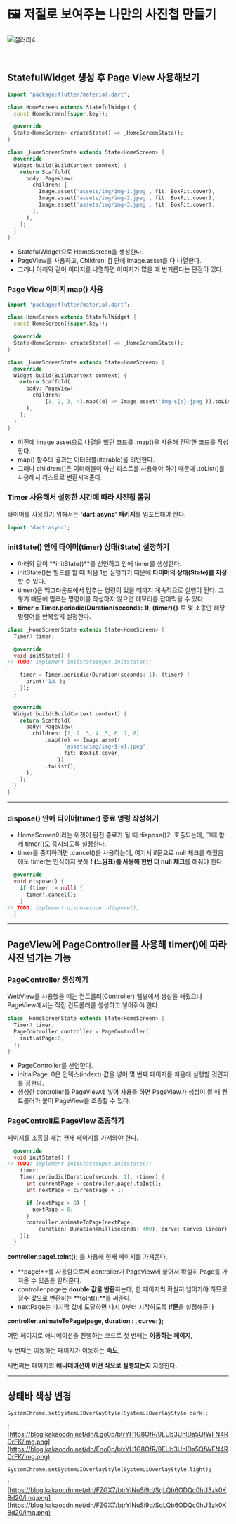 #  🖼 저절로 보여주는 나만의 사진첩 만들기

![갤러리4](https://user-images.githubusercontent.com/85959639/217782016-6479ad8f-a50c-40f0-a36e-f84119f3c67a.gif)


</br>


## ****StatefulWidget 생성 후 Page View 사용해보기****

```dart
import 'package:flutter/material.dart';

class HomeScreen extends StatefulWidget {
  const HomeScreen({super.key});

  @override
  State<HomeScreen> createState() => _HomeScreenState();
}

class _HomeScreenState extends State<HomeScreen> {
  @override
  Widget build(BuildContext context) {
    return Scaffold(
      body: PageView(
        children: [
          Image.asset('assets/img/img-1.jpeg', fit: BoxFit.cover),
          Image.asset('assets/img/img-2.jpeg', fit: BoxFit.cover),
          Image.asset('assets/img/img-3.jpeg', fit: BoxFit.cover),
        ],
      ),
    );
  }
}
```

- StatefulWidget으로 HomeScreen을 생성한다.
- PageView를 사용하고, Children: [] 안에 Image.asset를 다 나열한다.
- 그러나 아래와 같이 이미지를 나열하면 이미지가 많을 때 번거롭다는 단점이 있다.

### **Page View 이미지 map() 사용**

```dart
import 'package:flutter/material.dart';

class HomeScreen extends StatefulWidget {
  const HomeScreen({super.key});

  @override
  State<HomeScreen> createState() => _HomeScreenState();
}

class _HomeScreenState extends State<HomeScreen> {
  @override
  Widget build(BuildContext context) {
    return Scaffold(
      body: PageView(
        children:
            [1, 2, 3, 4].map((e) => Image.asset('img-${e}.jpeg')).toList(),
      ),
    );
  }
}
```

- 이전에 image.asset으로 나열을 했던 코드를 .map()을 사용해 간략한 코드를 작성한다.
- map() 함수의 결과는 이터러블(iterable)을 리턴한다.
- 그러나 children:[]은 이터러블이 아닌 리스트를 사용해야 하기 때문에 .toList()를 사용해서 리스트로 변환시켜준다.

### **Timer 사용해서 설정한 시간에 따라 사진첩 롤링**

타이머를 사용하기 위해서는 **'dart:async' 패키지**를 임포트해야 한다.

```dart
import 'dart:async';
```

### **initState() 안에 타이머(timer) 상태(State) 설정하기**

- 아래와 같이 **initState()**를 선언하고 안에 timer를 생성한다.
- initState()는 빌드를 할 때 처음 1번 실행하기 때문에 **타이머의 상태(State)를 지정**할 수 있다.
- timer()은 백그라운드에서 멈추는 명령이 있을 때까지 계속적으로 실행이 된다. 그렇기 때문에 멈추는 명령어를 작성하지 않으면 메모리를 잡아먹을 수 있다.
- **timer = Timer.periodic(Duration(seconds: 1), (timer){}** 로 몇 초동안 해당 명령어를 반복할지 설정한다.

```dart
class _HomeScreenState extends State<HomeScreen> {
  Timer? timer;

  @override
  void initState() {
// TODO: implement initStatesuper.initState();

    timer = Timer.periodic(Duration(seconds: 1), (timer) {
      print('1초');
    });
  }

  @override
  Widget build(BuildContext context) {
    return Scaffold(
      body: PageView(
        children: [1, 2, 3, 4, 5, 6, 7, 8]
            .map((e) => Image.asset(
                  'assets/img/img-${e}.jpeg',
                  fit: BoxFit.cover,
                ))
            .toList(),
      ),
    );
  }
}
```

---

### **dispose() 안에 타이머(timer) 종료 명령 작성하기**

- HomeScreen이라는 위젯이 완전 종료가 될 때 dispose()가 호출되는데, 그때 함께 timer()도 중지되도록 설정한다.
- timer를 중지하려면 .cancel()을 사용하는데, 여기서 if문으로 null 체크를 해줬음에도 timer는 인식하지 못해 **! (느낌표)를 사용해 한번 더 null 체크**를 해줘야 한다.

```dart
  @override
  void dispose() {
    if (timer != null) {
      timer!.cancel();
    }
// TODO: implement disposesuper.dispose();
  }
```

---

## **PageView에 PageController를 사용해 timer()에 따라 사진 넘기는 기능**

### **PageController 생성하기**

WebView를 사용했을 때는 컨트롤러(Controller) 웹뷰에서 생성을 해줬으나 PageView에서는 직접 컨트롤러를 생성하고 넣어줘야 한다.

```dart
class _HomeScreenState extends State<HomeScreen> {
  Timer? timer;
  PageController controller = PageController(
    initialPage:0,
  );
}
```

- PageController를 선언한다.
- initialPage: 0은 인덱스(indext) 값을 넣어 몇 번째 페이지를 처음에 실행할 것인지를 정한다.
- 생성한 controller를 PageView에 넣어 사용을 하면 PageView가 생성이 될 때 컨트롤러가 붙어 PageView를 조종할 수 있다.

### **PageControll로 PageView 조종하기**

페이지를 조종할 때는 현재 페이지를 가져와야 한다.

```dart
  @override
  void initState() {
// TODO: implement initStatesuper.initState();
    timer:
    Timer.periodic(Duration(seconds: 1), (timer) {
      int currentPage = controller.page!.toInt();
      int nextPage = currentPage + 1;

      if (nextPage > 8) {
        nextPage = 0;
      }
      controller.animateToPage(nextPage,
          duration: Duration(milliseconds: 400), curve: Curves.linear);
    });
  }
```

**controller.page!.toInt();** 를 사용해 현재 페이지를 가져온다.

- **page!**를 사용함으로써 controller가 PageView에 붙어서 확실히 Page를 가져올 수 있음을 알려준다.
- controller.page는 **double 값을 반환**하는데, 한 페이지씩 확실히 넘어가야 하므로 정수 값으로 변환하는 **toInt();**를 써준다.
- nextPage는 마지막 값에 도달하면 다시 0부터 시작하도록 **if문**을 설정해준다

**controller.animateToPage(page, duration : , curve: );**

어떤 페이지로 애니메이션을 진행하는 코드로 첫 번째는 **이동하는 페이지**,

두 번째는 이동하는 페이지가 이동하는 **속도**,

세번째는 페이지의 **애니메이션이 어떤 식으로 실행되는지** 지정한다.

---

## **상태바 색상 변경**

```dart
SystemChrome.setSystemUIOverlayStyle(SystemUiOverlayStyle.dark);
```

![https://blog.kakaocdn.net/dn/Ego0p/btrYH1G8OfR/9EUb3UhlDa5QfWFN4RDrFK/img.png](https://blog.kakaocdn.net/dn/Ego0p/btrYH1G8OfR/9EUb3UhlDa5QfWFN4RDrFK/img.png)

```dart
SystemChrome.setSystemUIOverlayStyle(SystemUiOverlayStyle.light);
```

![https://blog.kakaocdn.net/dn/FZGX7/btrYINuSi9d/SqLQb6ODQc0hU3zk0K8d20/img.png](https://blog.kakaocdn.net/dn/FZGX7/btrYINuSi9d/SqLQb6ODQc0hU3zk0K8d20/img.png)
